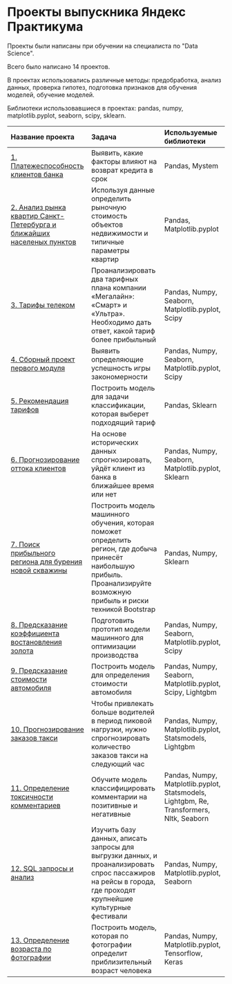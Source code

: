 # Проекты выпускника Яндекс Практикума

Проекты были написаны при обучении на специалиста по "Data Science".

Всего было написано 14 проектов.

В проектах использовались различные методы: предобработка, анализ данных, проверка гипотез, подготовка признаков для обучения моделей, обучение моделей.
 
Библиотеки использовавшиеся в проектах: pandas, numpy, matplotlib.pyplot, seaborn, scipy, sklearn.

| Название проекта | Задача | Используемые библиотеки |
| :---------------------- | :---------------------- | :---------------------- |
| [1. Платежеспособность клиентов банка](https://github.com/MoskalenkoAnatoly/Yandex_Praktikum_Projects/tree/main/1.%20Платежеспособность%20клиентов%20банка) | Выявить, какие факторы влияют на возврат кредита в срок | Pandas, Mystem |
| [2. Анализ рынка квартир Санкт-Петербурга и ближайших населеных пунктов](https://github.com/MoskalenkoAnatoly/Yandex_Praktikum_Projects/tree/main/2.%20Недвижимость%20Санкт-Петербурга) | Используя данные  определить рыночную стоимость объектов недвижимости и типичные параметры квартир | Pandas, Matplotlib.pyplot |
| [3. Тарифы телеком](https://github.com/MoskalenkoAnatoly/Yandex_Praktikum_Projects/tree/main/3.%20Тарифы%20телеком) | Проанализировать два тарифных плана компании «Мегалайн»: «Смарт» и «Ультра». Необходимо дать ответ, какой тариф более прибыльный | Pandas, Numpy, Seaborn, Matplotlib.pyplot, Scipy |
| [4. Сборный проект первого модуля](https://github.com/MoskalenkoAnatoly/Yandex_Praktikum_Projects/tree/main/4.%20Сборный%20проект%20-%201) | Выявить определяющие успешность игры закономерности | Pandas, Numpy, Seaborn, Matplotlib.pyplot, Scipy |
| [5. Рекомендация тарифов](https://github.com/MoskalenkoAnatoly/Yandex_Praktikum_Projects/tree/main/5.%20Рекомендация%20тарифов) | Построить модель для задачи классификации, которая выберет подходящий тариф | Pandas, Sklearn |
| [6. Прогнозирование оттока клиентов](https://github.com/MoskalenkoAnatoly/Yandex_Praktikum_Projects/tree/main/6.%20Прогнозирование%20оттока%20клиентов) | На основе исторических данных спрогнозировать, уйдёт клиент из банка в ближайшее время или нет | Pandas, Numpy, Seaborn, Matplotlib.pyplot, Sklearn |
| [7. Поиск прибыльного региона для бурения новой скважины](https://github.com/MoskalenkoAnatoly/Yandex_Praktikum_Projects/tree/main/7.%20Выбор%20нового%20региона%20для%20бурения) | Построить модель машинного обучения, которая поможет определить регион, где добыча принесёт наибольшую прибыль. Проанализируйте возможную прибыль и риски техникой Bootstrap | Pandas, Numpy, Sklearn |
| [8. Предсказание коэффициента востановления золота](https://github.com/MoskalenkoAnatoly/Yandex_Praktikum_Projects/tree/main/8.%20Сборный%20проект%20-%202) | Подготовить прототип модели машинного для оптимизации производства | Pandas, Numpy, Seaborn, Matplotlib.pyplot, Scipy |
| [9. Предсказание стоимости автомобиля](https://github.com/MoskalenkoAnatoly/Yandex_Praktikum_Projects/tree/main/9.%20Определение%20стоимости%20автомобиля) | Построить модель для определения стоимости автомобиля | Pandas, Numpy, Seaborn, Matplotlib.pyplot, Scipy, Lightgbm |
| [10. Прогнозирование заказов такси](https://github.com/MoskalenkoAnatoly/Yandex_Praktikum_Projects/tree/main/10.%20Прогнозирование%20заказов%20такси) | Чтобы привлекать больше водителей в период пиковой нагрузки, нужно спрогнозировать количество заказов такси на следующий час | Pandas, Numpy, Matplotlib.pyplot, Statsmodels, Lightgbm |
| [11. Определение токсичности комментариев](https://github.com/MoskalenkoAnatoly/Yandex_Praktikum_Projects/tree/main/11.%20Определение%20токсичности%20комментариев) | Обучите модель классифицировать комментарии на позитивные и негативные | Pandas, Numpy, Matplotlib.pyplot, Statsmodels, Lightgbm, Re, Transformers, Nltk, Seaborn |
| [12. SQL запросы и анализ](https://github.com/MoskalenkoAnatoly/Yandex_Praktikum_Projects/tree/main/12.%20SQL%20запросы%20и%20анализ) | Изучить базу данных, аписать запросы для выгрузки данных, и проанализировать спрос пассажиров на рейсы в города, где проходят крупнейшие культурные фестивали | Pandas, Numpy, Matplotlib.pyplot, Seaborn |
| [13. Определение возраста по фотографии](https://github.com/MoskalenkoAnatoly/Yandex_Praktikum_Projects/blob/main/13.%20Определение%20возраста%20по%20фотографии/README.md) | Построить модель, которая по фотографии определит приблизительный возраст человека | Pandas, Numpy, Matplotlib.pyplot, Tensorflow, Keras |
